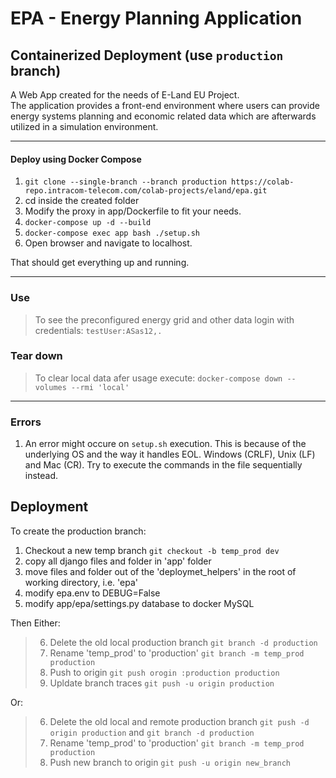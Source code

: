 # EPA - Energy Planning Application
## Containerized Deployment (use `production` branch)

A Web App created for the needs of E-Land EU Project.  
The application provides a front-end environment where users can provide  
energy systems planning and economic related data which are afterwards  
utilized in a simulation environment.


<hr>

#### Deploy using Docker Compose

1. `git clone --single-branch --branch production https://colab-repo.intracom-telecom.com/colab-projects/eland/epa.git`
2. cd inside the created folder
3. Modify the proxy in app/Dockerfile to fit your needs.
3. `docker-compose up -d --build`
4. `docker-compose exec app bash ./setup.sh`
5. Open browser and navigate to localhost.

That should get everything up and running.
<hr>

### Use
> To see the preconfigured energy grid and other data login with credentials:  `testUser:ASas12,.`

### Tear down
>To clear local data afer usage execute:
`docker-compose down --volumes --rmi 'local'`
<hr>
 
 ### Errors
 1. An error might occure on `setup.sh` execution.
 This is because of the underlying OS and the way it handles EOL.
 Windows (CRLF), Unix (LF) and Mac (CR). 
 Try to execute the commands in the file sequentially instead.


 ## Deployment

 To create the production branch:
 1. Checkout a new temp branch `git checkout -b temp_prod dev`
 2. copy all django files and folder in 'app' folder
 3. move files and folder out of the 'deploymet_helpers' in the root of working directory, i.e. 'epa'
 4. modify epa.env to DEBUG=False
 5. modify app/epa/settings.py database to docker MySQL

Then Either:
> 6. Delete the old local production branch `git branch -d production`
> 7. Rename 'temp_prod' to 'production' `git branch -m temp_prod production`
> 8. Push to origin `git push orogin :production production`
> 9. Upldate branch traces `git push -u origin production`

Or:
> 6. Delete the old local and remote production branch `git push -d origin production` and `git branch -d production`
> 7. Rename 'temp_prod' to 'production' `git branch -m temp_prod production`
> 8. Push new branch to origin `git push -u origin new_branch`

